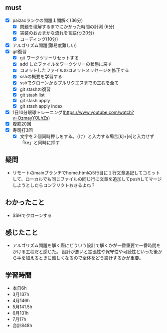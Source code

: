 
## must
- [x] paizacランクの問題１問解く(36分)
  - [x] 問題を理解するまでにかかった時間の計測 (6分)
  - [x] 実装のおおまかな流れを言語化(20分)
  - [x] コーディング(10分)
- [x] アルゴリズム問題(難易度難しい)
- [x] git復習
  - [x] git ワークツリーリセットする
  - [x] add したファイルをワークツリーの状態に戻す
  - [x] コミットしたファイルのコミットメッセージを修正する
  - [x] sshの概要を学習する
  - [x] sshでクローンからプルリクエスまでの工程を全て
  - [x] git stashの復習
  - [x] git stash list
  - [x] git stash apply
  - [x] git stash apply index
- [x] 1日10分眼球トレーニング(https://www.youtube.com/watch?v=OzmayYOLhZs)
- [x] 腹筋20回
- [x] 寿司打3回
  - [x] 文字を２個同時押しをする。（け）と入力する場合[k]+[e]と入力せず「ke」と同時に押す

## 疑問
- リモートのmainブランチでhome.htmlの5行目に１行文章追記してコミットして、ローカルでも同じファイルの同じ行に文章を追加してpushしてマージしようとしたらコンフリクトおきるよね？


## わかったこと
- SSHでクローンする

## 感じたこと
- アルゴリズム問題を解く際にどういう設計で解くかが一番重要で一番時間をかける工程だと感じた。
  設計が悪いと拡張性や保守性や可読性といった後から手を加えるときに難しくなるので全体をどう設計するかが重要。

## 学習時間
  - 本日6h
  - 3月137h
  - 4月146h
  - 5月141.5h
  - 6月131h
  - 7月17h
  - 合計848h
    

